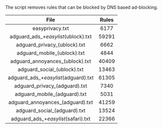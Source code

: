 The script removes rules that can be blocked by DNS based ad-blocking.


| File | Rules |
|:----:|:-----:|
| easyprivacy.txt | 6177 |
| adguard_ads_+_easylist_(ublock).txt | 59291 |
| adguard_privacy_(ublock).txt | 6662 |
| adguard_mobile_(ublock).txt | 4844 |
| adguard_annoyances_(ublock).txt | 40409 |
| adguard_social_(ublock).txt | 13463 |
| adguard_ads_+_easylist_(adguard).txt | 61305 |
| adguard_privacy_(adguard).txt | 7340 |
| adguard_mobile_(adguard).txt | 5031 |
| adguard_annoyances_(adguard).txt | 41259 |
| adguard_social_(adguard).txt | 13524 |
| adguard_ads_+_easylist_(safari).txt | 22366 |